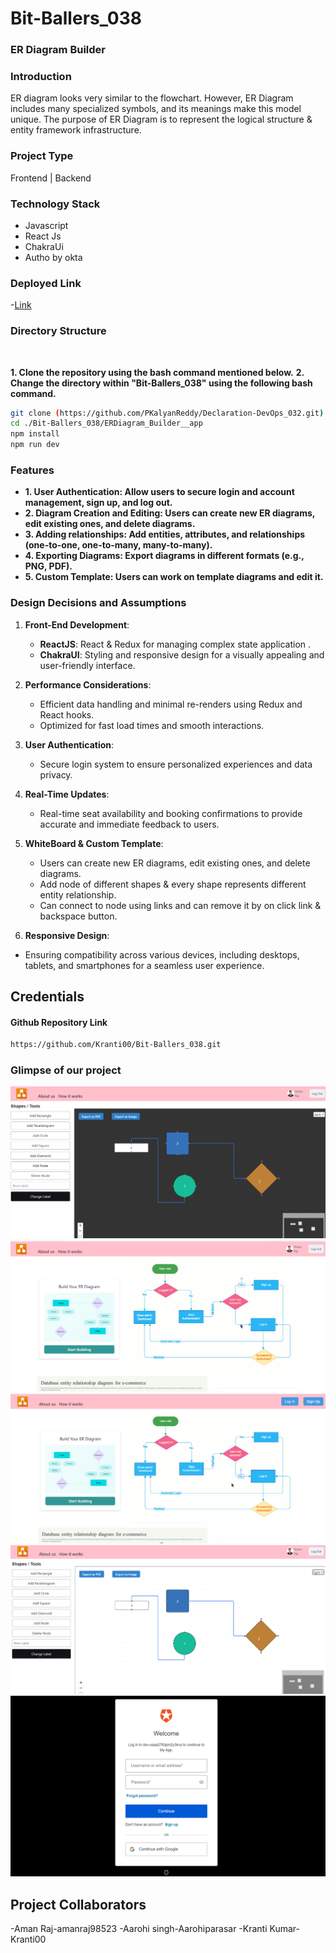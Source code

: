 # Bit-Ballers_038

### ER Diagram Builder

### Introduction

ER diagram looks very similar to the flowchart. However, ER Diagram includes many specialized symbols, and its meanings make this model unique. The purpose of ER Diagram is to represent the logical structure & entity framework infrastructure.

### Project Type

Frontend | Backend

### Technology Stack

- Javascript
- React Js
- ChakraUi
- Autho by okta

### Deployed Link

-[Link]()

### Directory Structure

<img src="https://private-user-images.githubusercontent.com/140509564/350954103-f01f3add-97e3-4c2c-9a06-ab9d161c4c99.png?jwt=eyJhbGciOiJIUzI1NiIsInR5cCI6IkpXVCJ9.eyJpc3MiOiJnaXRodWIuY29tIiwiYXVkIjoicmF3LmdpdGh1YnVzZXJjb250ZW50LmNvbSIsImtleSI6ImtleTUiLCJleHAiOjE3MjUyMTk2MDAsIm5iZiI6MTcyNTIxOTMwMCwicGF0aCI6Ii8xNDA1MDk1NjQvMzUwOTU0MTAzLWYwMWYzYWRkLTk3ZTMtNGMyYy05YTA2LWFiOWQxNjFjNGM5OS5wbmc_WC1BbXotQWxnb3JpdGhtPUFXUzQtSE1BQy1TSEEyNTYmWC1BbXotQ3JlZGVudGlhbD1BS0lBVkNPRFlMU0E1M1BRSzRaQSUyRjIwMjQwOTAxJTJGdXMtZWFzdC0xJTJGczMlMkZhd3M0X3JlcXVlc3QmWC1BbXotRGF0ZT0yMDI0MDkwMVQxOTM1MDBaJlgtQW16LUV4cGlyZXM9MzAwJlgtQW16LVNpZ25hdHVyZT01OGQxN2U3NGFkZDkwYTg4NzBlNDZiYzA1Y2VkNzY1YzNjMjFiYjIwOGQyNTcwNmUzM2MzODhjZGI2OGQ0ZWYzJlgtQW16LVNpZ25lZEhlYWRlcnM9aG9zdCZhY3Rvcl9pZD0wJmtleV9pZD0wJnJlcG9faWQ9MCJ9.Ast8pa476xoc4uIA_FnM9h0RJlCAcXucYXa5JQ8Hc1c" alt="">

**1. Clone the repository using the bash command mentioned below.**
**2. Change the directory within "Bit-Ballers_038" using the following bash command.**

```bash
git clone (https://github.com/PKalyanReddy/Declaration-DevOps_032.git)
cd ./Bit-Ballers_038/ERDiagram_Builder__app
npm install
npm run dev
```

### Features

- **1. User Authentication: Allow users to secure login and account management, sign up, and log out.**
- **2. Diagram Creation and Editing: Users can create new ER diagrams, edit existing ones, and delete diagrams.**
- **3. Adding relationships: Add entities, attributes, and relationships (one-to-one, one-to-many, many-to-many).**
- **4. Exporting Diagrams: Export diagrams in different formats (e.g., PNG, PDF).**
- **5. Custom Template: Users can work on template diagrams and edit it.**


### Design Decisions and Assumptions

1. **Front-End Development**:
   - **ReactJS**: React & Redux for managing complex state application .
   - **ChakraUI**: Styling and responsive design for a visually appealing and user-friendly interface.

2. **Performance Considerations**:
   - Efficient data handling and minimal re-renders using Redux and React hooks.
   - Optimized for fast load times and smooth interactions.
   
3. **User Authentication**:
   - Secure login system to ensure personalized experiences and data privacy.

4. **Real-Time Updates**:
   - Real-time seat availability and booking confirmations to provide accurate and immediate feedback to users.

5. **WhiteBoard & Custom Template**:
   - Users can create new ER diagrams, edit existing ones, and delete diagrams.
   - Add node of different shapes & every shape represents different entity relationship.
   - Can connect to node using links and can remove it by on click link & backspace button.

6.  **Responsive Design**:
   - Ensuring compatibility across various devices, including desktops, tablets, and smartphones for a seamless user experience.

   ## Credentials

#### Github Repository Link
```bash
https://github.com/Kranti00/Bit-Ballers_038.git
```
### Glimpse of our project

![Screenshot 2024-07-22 150800](./ER-Diagram-Builder/Images/dark.png)
![Screenshot 2024-07-22 163314](./ER-Diagram-Builder/Images/homepage%20after%20login.png)
![Screenshot 2024-07-22 150843](./ER-Diagram-Builder/Images/homewithout%20login.png)
![Screenshot 2024-07-22 150952](./ER-Diagram-Builder/Images/light.png)
![Screenshot 2024-07-22 151041](./ER-Diagram-Builder/Images/signup.png)

## Project Collaborators

-Aman Raj-amanraj98523
-Aarohi singh-Aarohiparasar
-Kranti Kumar-Kranti00




